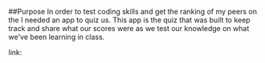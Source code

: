 ##Purpose
In order to test coding skills and get the ranking of my peers on the I needed an app to quiz us. This app is the quiz that was built to keep track and share what our scores were as we test our knowledge on what we've been learning in class.

link: 